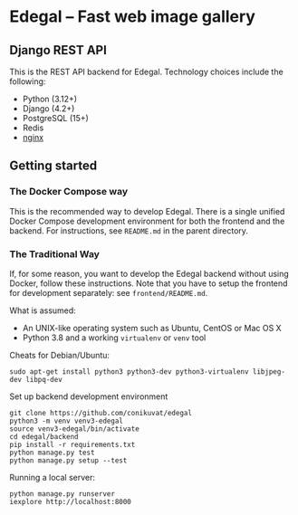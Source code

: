 # Edegal – Fast web image gallery

## Django REST API

This is the REST API backend for Edegal. Technology choices include the following:

* Python (3.12+)
* Django (4.2+)
* PostgreSQL (15+)
* Redis
* [nginx](https://github.com/nginx/nginx)

## Getting started

### The Docker Compose way

This is the recommended way to develop Edegal. There is a single unified Docker Compose development environment for both the frontend and the backend. For instructions, see `README.md` in the parent directory.

### The Traditional Way

If, for some reason, you want to develop the Edegal backend without using Docker, follow these instructions. Note that you have to setup the frontend for development separately: see `frontend/README.md`.

What is assumed:

* An UNIX-like operating system such as Ubuntu, CentOS or Mac OS X
* Python 3.8 and a working `virtualenv` or `venv` tool

Cheats for Debian/Ubuntu:

    sudo apt-get install python3 python3-dev python3-virtualenv libjpeg-dev libpq-dev

Set up backend development environment

    git clone https://github.com/conikuvat/edegal
    python3 -m venv venv3-edegal
    source venv3-edegal/bin/activate
    cd edegal/backend
    pip install -r requirements.txt
    python manage.py test
    python manage.py setup --test

Running a local server:

    python manage.py runserver
    iexplore http://localhost:8000
